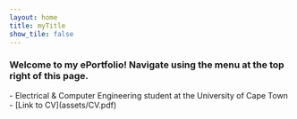 ```yaml
---
layout: home
title: myTitle
show_tile: false
---
```


### Welcome to my ePortfolio! Navigate using the menu at the top right of this page.

<div class="row">
    <div class="6u 12u">
        - Electrical & Computer Engineering student at the University of Cape Town
        - [Link to CV](assets/CV.pdf)
    </div>
    <div class="6u 12u">
        <embed src="/assets/profile.jpg" width="20%">
    </div>
</div>
